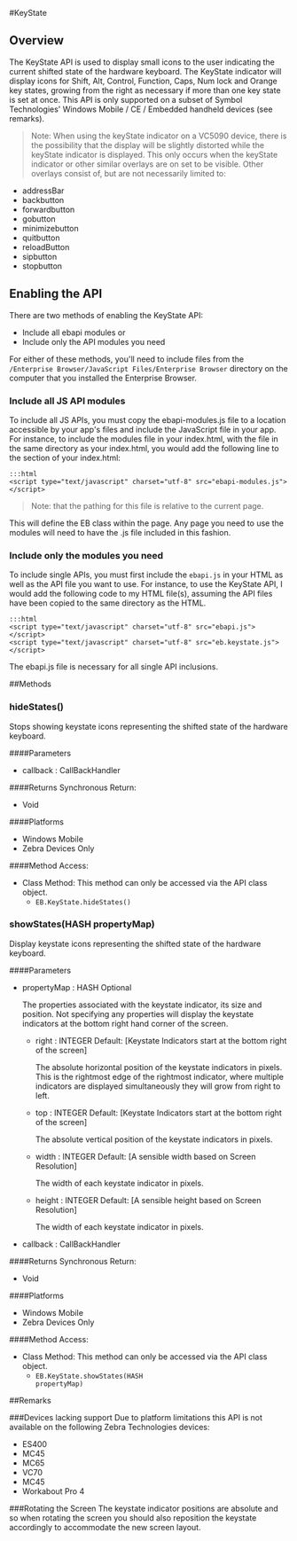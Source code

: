 #KeyState


## Overview
The KeyState API is used to display small icons to the user indicating the current shifted state of the hardware keyboard. The KeyState indicator will display icons for Shift, Alt, Control, Function, Caps, Num lock and Orange key states, growing from the right as necessary if more than one key state is set at once. This API is only supported on a subset of Symbol Technologies' Windows Mobile / CE / Embedded handheld devices (see remarks).

> Note: When using the keyState indicator on a VC5090 device, there is the possibility that the display will be slightly distorted while the keyState indicator is displayed. This only occurs when the keyState indicator or other similar overlays are on set to be visible.
Other overlays consist of, but are not necessarily limited to:
* addressBar
* backbutton
* forwardbutton
* gobutton
* minimizebutton
* quitbutton
* reloadButton
* sipbutton
* stopbutton
        
## Enabling the API
There are two methods of enabling the KeyState API: 

* Include all ebapi modules or 
* Include only the API modules you need 

For either of these methods, you'll need to include files from the `/Enterprise Browser/JavaScript Files/Enterprise Browser` directory on the computer that you installed the Enterprise Browser.

### Include all JS API modules
To include all JS APIs, you must copy the ebapi-modules.js file to a location accessible by your app's files and include the JavaScript file in your app. For instance, to include the modules file in your index.html, with the file in the same directory as your index.html, you would add the following line to the <head> section of your index.html:

    :::html
    <script type="text/javascript" charset="utf-8" src="ebapi-modules.js"></script>

> Note: that the pathing for this file is relative to the current page.

This will define the EB class within the page. Any page you need to use the modules will need to have the .js file included in this fashion.

### Include only the modules you need
To include single APIs, you must first include the `ebapi.js` in your HTML as well as the API file you want to use. For instance, to use the KeyState API, I would add the following code to my HTML file(s), assuming the API files have been copied to the same directory as the HTML.

    :::html
    <script type="text/javascript" charset="utf-8" src="ebapi.js"></script>
    <script type="text/javascript" charset="utf-8" src="eb.keystate.js"></script>

The ebapi.js file is necessary for all single API inclusions.
        


##Methods



### hideStates()
Stops showing keystate icons representing the shifted state of the hardware keyboard.

####Parameters
<ul><li>callback : <span class='text-info'>CallBackHandler</span></li></ul>

####Returns
Synchronous Return:

* Void

####Platforms

* Windows Mobile
* Zebra Devices Only

####Method Access:

* Class Method: This method can only be accessed via the API class object. 
	* <code>EB.KeyState.hideStates()</code> 


### showStates(<span class="text-info">HASH</span> propertyMap)
Display keystate icons representing the shifted state of the hardware keyboard.

####Parameters
<ul><li>propertyMap : <span class='text-info'>HASH</span> <span class='label label-info'>Optional</span><p>The properties associated with the keystate indicator, its size and position. Not specifying any properties will display the keystate indicators at the bottom right hand corner of the screen.</p></li><ul><li>right : <span class='text-info'>INTEGER</span><span class='label '> Default: [Keystate Indicators start at the bottom right of the screen]</span><p>The absolute horizontal position of the keystate indicators in pixels. This is the rightmost edge of the rightmost indicator, where multiple indicators are displayed simultaneously they will grow from right to left. </p></li><li>top : <span class='text-info'>INTEGER</span><span class='label '> Default: [Keystate Indicators start at the bottom right of the screen]</span><p>The absolute vertical position of the keystate indicators in pixels. </p></li><li>width : <span class='text-info'>INTEGER</span><span class='label '> Default: [A sensible width based on Screen Resolution]</span><p>The width of each keystate indicator in pixels. </p></li><li>height : <span class='text-info'>INTEGER</span><span class='label '> Default: [A sensible height based on Screen Resolution]</span><p>The width of each keystate indicator in pixels. </p></li></ul><li>callback : <span class='text-info'>CallBackHandler</span></li></ul>

####Returns
Synchronous Return:

* Void

####Platforms

* Windows Mobile
* Zebra Devices Only

####Method Access:

* Class Method: This method can only be accessed via the API class object. 
	* <code>EB.KeyState.showStates(<span class="text-info">HASH</span> propertyMap)</code> 


##Remarks



###Devices lacking support
Due to platform limitations this API is not available on the following Zebra Technologies devices:

* ES400
* MC45
* MC65
* VC70
* MC45
* Workabout Pro 4

###Rotating the Screen
The keystate indicator positions are absolute and so when rotating the screen you should also reposition the keystate accordingly to accommodate the new screen layout.